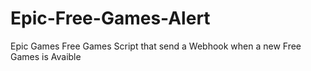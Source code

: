 # Epic-Free-Games-Alert
Epic Games Free Games Script that send a Webhook when a new Free Games is Avaible
